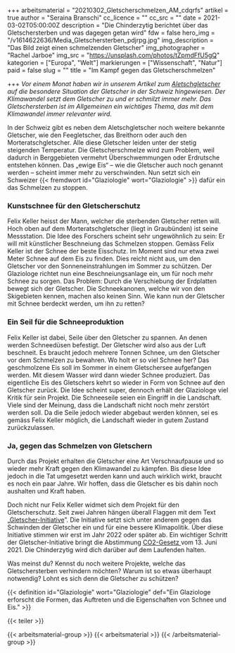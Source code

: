 +++
arbeitsmaterial = "20210302_Gletscherschmelzen_AM_cdqrfs"
artikel = true
author = "Seraina Branschi"
cc_licence = ""
cc_src = ""
date = 2021-03-02T05:00:00Z
description = "Die Chinderzytig berichtet über das Gletschersterben und was dagegen getan wird"
fdw = false
hero_img = "/v1614622636/Media_Gletschersterben_pdjrpg.jpg"
img_description = "Das Bild zeigt einen schmelzenden Gletscher"
img_photographer = "Rachel Jarboe"
img_src = "https://unsplash.com/photos/tZpmdFfU5gQ"
kategorien = ["Europa", "Welt"]
markierungen = ["Wissenschaft", "Natur"]
paid = false
slug = ""
title = "Im Kampf gegen das Gletscherschmelzen"

+++
_Vor einem Monat haben wir in unserem Artikel zum_ [_Aletschgletscher_](https://www.chinderzytig.ch/leben-auf-dem-aletschgletscher-von-wasserflohen-und-anderen-wesen/) _auf die besondere Situation der Gletscher in der Schweiz hingewiesen. Der Klimawandel setzt dem Gletscher zu und er schmilzt immer mehr. Das Gletschersterben ist im Allgemeinen ein wichtiges Thema, das mit dem Klimawandel immer relevanter wird._

In der Schweiz gibt es neben dem Aletschgletscher noch weitere bekannte Gletscher, wie den Feegletscher, das Breithorn oder auch den Morteratschgletscher. Alle diese Gletscher leiden unter der stetig steigenden Temperatur. Die Gletscherschmelze wird zum Problem, weil dadurch in Berggebieten vermehrt Überschwemmungen oder Erdrutsche entstehen können. Das „ewige Eis“ – wie die Gletscher auch noch genannt werden – scheint immer mehr zu verschwinden. Nun setzt sich ein Schweizer {{< fremdwort id="Glaziologie" wort="Glaziologie" >}} dafür ein das Schmelzen zu stoppen.

### Kunstschnee für den Gletscherschutz

Felix Keller heisst der Mann, welcher die sterbenden Gletscher retten will. Hoch oben auf dem Morteratschgletscher (liegt in Graubünden) ist seine Messstation. Die Idee des Forschers scheint sehr ungewöhnlich zu sein: Er will mit künstlicher Beschneiung das Schmelzen stoppen. Gemäss Felix Keller ist der Schnee der beste Eisschutz. Im Moment sind nur etwa zwei Meter Schnee auf dem Eis zu finden. Dies reicht nicht aus, um den Gletscher vor den Sonneneinstrahlungen im Sommer zu schützen. Der Glaziologe richtet nun eine Beschneiungsanlage ein, um für noch mehr Schnee zu sorgen. Das Problem: Durch die Verschiebung der Erdplatten bewegt sich der Gletscher. Die Schneekanonen, welche wir von den Skigebieten kennen, machen also keinen Sinn. Wie kann nun der Gletscher mit Schnee berdeckt werden, um ihn zu retten?

### Ein Seil für die Schneeproduktion

Felix Keller ist dabei, Seile über den Gletscher zu spannen. An denen werden Schneedüsen befestigt. Der Gletscher wird also aus der Luft beschneit. Es braucht jedoch mehrere Tonnen Schnee, um den Gletscher vor dem Schmelzen zu bewahren. Wo holt er so viel Schnee her? Das geschmolzene Eis soll im Sommer in einem Gletschersee aufgefangen werden. Mit diesem Wasser wird dann wieder Schnee produziert. Das eigentliche Eis des Gletschers kehrt so wieder in Form von Schnee auf den Gletscher zurück. Die Idee scheint super, dennoch erhält der Glaziologe viel Kritik für sein Projekt. Die Schneeseile seien ein Eingriff in die Landschaft. Viele sind der Meinung, dass die Landschaft nicht noch mehr zerstört werden soll. Da die Seile jedoch wieder abgebaut werden können, sei es gemäss Felix Keller möglich, die Landschaft wieder in gutem Zustand zurückzulassen.

### Ja, gegen das Schmelzen von Gletschern

Durch das Projekt erhalten die Gletscher eine Art Verschnaufpause und so wieder mehr Kraft gegen den Klimawandel zu kämpfen. Bis diese Idee jedoch in die Tat umgesetzt werden kann und auch wirklich wirkt, braucht es noch ein paar Jahre. Wir hoffen, dass die Gletscher es bis dahin noch aushalten und Kraft haben.

Doch nicht nur Felix Keller widmet sich dem Projekt für den Gletscherschutz. Seit zwei Jahren hängen überall Flaggen mit dem Text „[Gletscher-Initiative](https://gletscher-initiative.ch/argumente)”. Die Initiative setzt sich unter anderem gegen das Schwinden der Gletscher ein und für eine bessere Klimapolitik. Über diese Initiative stimmen wir erst im Jahr 2022 oder später ab. Ein wichtiger Schritt der Gletscher-Initiative bringt die Abstimmung [CO2-Gesetz ](https://co2gesetz.ja-stimmen.ch/abstimmung)vom 13. Juni 2021. Die Chinderzytig wird dich darüber auf dem Laufenden halten.

Was meinst du? Kennst du noch weitere Projekte, welche das Gletschersterben verhindern möchten? Warum ist so etwas überhaupt notwendig? Lohnt es sich denn die Gletscher zu schützen?

{{< definition id="Glaziologie" wort="Glaziologie" def="Ein Glaziologe erforscht die Formen, das Auftreten und die Eigenschaften von Schnee und Eis." >}}

{{< teiler >}}

{{< arbeitsmaterial-group >}}
{{< arbeitsmaterial >}}
{{< /arbeitsmaterial-group >}}